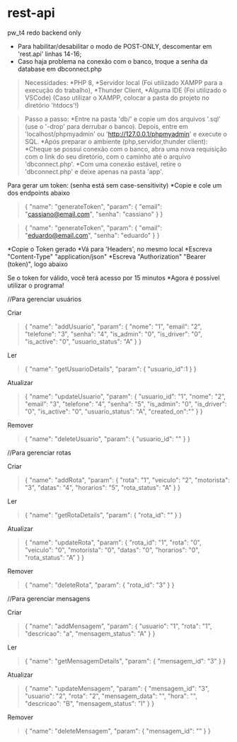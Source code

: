 # rest-api
pw_t4 redo backend only


* Para habilitar/desabilitar o modo de POST-ONLY, descomentar em 'rest.api' linhas 14-16;
* Caso haja problema na conexão com o banco, troque a senha da database em dbconnect.php


>Necessidades:
*PHP 8,
*Servidor local (Foi utilizado XAMPP para a execução do trabalho),
*Thunder Client,
*Alguma IDE (Foi utilizado o VSCode)
(Caso utilizar o XAMPP, colocar a pasta do projeto no diretório 'htdocs'!)

>Passo a passo:
*Entre na pasta 'db/' e copie um dos arquivos '.sql' (use o '-drop' para derrubar o banco). Depois, entre em 'localhost/phpmyadmin' ou 'http://127.0.0.1/phpmyadmin' e execute o SQL.
*Após preparar o ambiente (php,servidor,thunder client):
*Cheque se possui conexão com o banco, abra uma nova requisição com o link do seu diretório, com o caminho até o arquivo 'dbconnect.php'.
*Com uma conexão estável, retire o 'dbconnect.php' e deixe apenas na pasta 'app'.

Para gerar um token: 
(senha está sem case-sensitivity)
*Copie e cole um dos endpoints abaixo

>{
  "name": "generateToken",
  "param": {
    "email": "cassiano@email.com",
    "senha": "cassiano"
  }
}


>{
  "name": "generateToken",
  "param": {
    "email": "eduardo@email.com",
    "senha": "eduardo"
  }
}



*Copie o Token gerado 
*Vá para 'Headers', no mesmo local
*Escreva "Content-Type" "application/json"
*Escreva "Authorization" "Bearer (token)", logo abaixo

Se o token for válido, você terá acesso por 15 minutos
*Agora é possível utilizar o programa!




//Para gerenciar usuários

Criar
>{
  "name": "addUsuario",
  "param": {
    "nome": "1",
    "email": "2",
    "telefone": "3",
    "senha": "4",
    "is_admin": "0",
    "is_driver": "0",
    "is_active": "0",
    "usuario_status": "A"
  }
}

Ler
>{
  "name": "getUsuarioDetails",
  "param": {
    "usuario_id":1
  }
}

Atualizar
>{
  "name": "updateUsuario",
  "param": {
    "usuario_id": "1",
    "nome": "2",
    "email": "3",
    "telefone": "4",
    "senha": "5",
    "is_admin": "0",
    "is_driver": "0",
    "is_active": "0",
    "usuario_status": "A",
    "created_on":""
  }
}

Remover
>{
  "name": "deleteUsuario",
  "param": {
    "usuario_id": ""
  }
}





//Para gerenciar rotas

Criar
>{
  "name": "addRota",
  "param": {
    "rota": "1",
    "veiculo": "2",
    "motorista": "3",
    "datas": "4",
    "horarios": "5",
    "rota_status": "A"
  }
}

Ler
>{
  "name": "getRotaDetails",
  "param": {
    "rota_id": ""
  }
}

Atualizar
>{
  "name": "updateRota",
  "param": {
    "rota_id": "1",
    "rota": "0",
    "veiculo": "0",
    "motorista": "0",
    "datas": "0",
    "horarios": "0",
    "rota_status": "A"
  }
}

Remover
>{
  "name": "deleteRota",
  "param": {
    "rota_id": "3"
  }
}



//Para gerenciar mensagens

Criar
>{
  "name": "addMensagem",
  "param": {
    "usuario": "1",
    "rota": "1",
    "descricao": "a",
    "mensagem_status": "A"
  }
}

Ler
>{
  "name": "getMensagemDetails",
  "param": {
    "mensagem_id": "3"
  }
}

Atualizar
>{
  "name": "updateMensagem",
  "param": {
    "mensagem_id": "3",
    "usuario": "2",
    "rota": "2",
    "mensagem_data": "",
    "hora": "",
    "descricao": "B",
    "mensagem_status": "I"
  }
}

Remover
>{
  "name": "deleteMensagem",
  "param": {
    "mensagem_id": ""
  }
}
